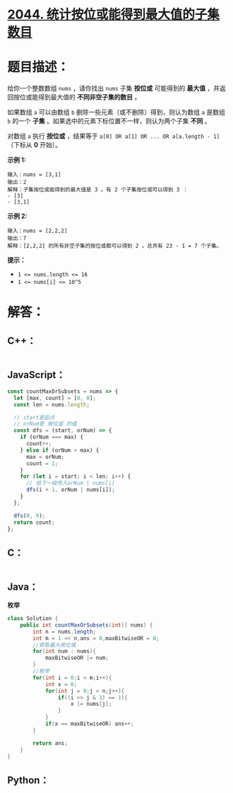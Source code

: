 # [2044. 统计按位或能得到最大值的子集数目](https://leetcode-cn.com/problems/count-number-of-maximum-bitwise-or-subsets/)

# 题目描述：

给你一个整数数组 `nums` ，请你找出 `nums` 子集 **按位或** 可能得到的 **最大值** ，并返回按位或能得到最大值的 **不同非空子集的数目** 。

如果数组 `a` 可以由数组 `b` 删除一些元素（或不删除）得到，则认为数组 `a` 是数组 `b` 的一个 **子集** 。如果选中的元素下标位置不一样，则认为两个子集 **不同** 。

对数组 `a` 执行 **按位或** ，结果等于 `a[0] OR a[1] OR ... OR a[a.length - 1]`（下标从 **0** 开始）。



**示例 1:**

```
输入：nums = [3,1]
输出：2
解释：子集按位或能得到的最大值是 3 。有 2 个子集按位或可以得到 3 ：
- [3]
- [3,1]
```

**示例 2:**

```
输入：nums = [2,2,2]
输出：7
解释：[2,2,2] 的所有非空子集的按位或都可以得到 2 。总共有 23 - 1 = 7 个子集。
```

**提示：**

- `1 <= nums.length <= 16`
- `1 <= nums[i] <= 10^5`




# 解答：

## C++：

```cpp

```

## JavaScript：

```JavaScript
const countMaxOrSubsets = nums => {
  let [max, count] = [0, 0];
  const len = nums.length;

  // start是起点
  // orNum是 按位或 的值
  const dfs = (start, orNum) => {
    if (orNum === max) {
      count++;
    } else if (orNum > max) {
      max = orNum;
      count = 1;
    }
    for (let i = start; i < len; i++) {
      // 给下一级传入orNum | nums[i]
      dfs(i + 1, orNum | nums[i]);
    }
  };

  dfs(0, 0);
  return count;
};
```

## C：

```c

```

## Java：

**枚举**

```java
class Solution {
    public int countMaxOrSubsets(int[] nums) {
        int n = nums.length;
        int m = 1 << n,ans = 0,maxBitwiseOR = 0;
        //获取最大按位或
        for(int num : nums){
            maxBitwiseOR |= num;
        }
		//枚举
        for(int i = 0;i < m;i++){
            int x = 0;
            for(int j = 0;j < n;j++){
                if((i >> j & 1) == 1){
                    x |= nums[j];
                }
            }
            if(x == maxBitwiseOR) ans++;
        }

        return ans;
    }
}
```

## Python：

```python

```

